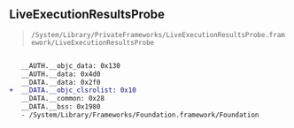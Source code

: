 ## LiveExecutionResultsProbe

> `/System/Library/PrivateFrameworks/LiveExecutionResultsProbe.framework/LiveExecutionResultsProbe`

```diff

   __AUTH.__objc_data: 0x130
   __AUTH.__data: 0x4d0
   __DATA.__data: 0x2f0
+  __DATA.__objc_clsrolist: 0x10
   __DATA.__common: 0x28
   __DATA.__bss: 0x1980
   - /System/Library/Frameworks/Foundation.framework/Foundation

```
